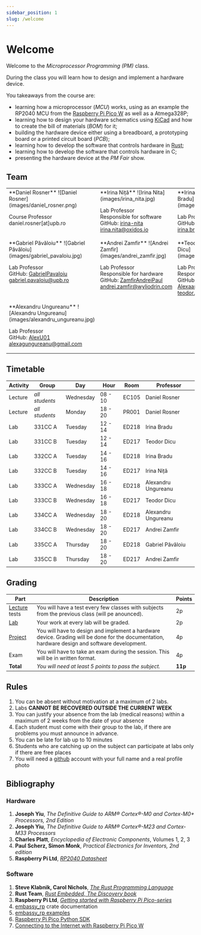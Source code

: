 ```yaml
---
sidebar_position: 1
slug: /welcome
---
```


# Welcome

Welcome to the *Microprocessor Programming (PM)* class.

During the class you will learn how to design and implement a hardware device. 

You takeaways from the course are:
  - learning how a microprocessor (*MCU*) works, using as an example the RP2040 MCU from the [Raspberry Pi Pico W](https://www.raspberrypi.com/products/raspberry-pi-pico/) as well as a Atmega328P;
  - learning how to design your hardware schematics using [KiCad](https://www.kicad.org/) and how to create the bill of materials (*BOM*) for it;
  - building the hardware device either using a breadboard, a prototyping board or a printed circuit board (*PCB*);
  - learning how to develop the software that controls hardware in [Rust](https://www.rust-lang.org/);
  - learning how to develop the software that controls hardware in C;
  - presenting the hardware device at the *PM Fair* show.


## Team

<table>
<tr valign="top">
<td>
**Daniel Rosner**
![Daniel Rosner](images/daniel_rosner.png)

Course Professor \
daniel.rosner[at]upb.ro
</td>

<td>
**Irina Niță**
![Irina Nita](images/irina_nita.jpg)
 
Lab Professor \
Responsible for software \
GitHub: [irina-nita](https://github.com/irina-nita) \
irina.nita@oxidos.io
</td>

<td>
**Irina Bradu**
![Irina Bradu](images/irina_bradu.jpg)
 
Lab Professor \
GitHub: [Irina Bradu](https://github.com/irina-b-dev) \
irina.bradu@wyliodrin.com
</td>
</tr>

<tr valign="top">
<td>
**Gabriel Păvăloiu**
![Gabriel Păvăloiu](images/gabriel_pavaloiu.jpg)
 
Lab Professor \
GitHub: [GabrielPavaloiu](https://github.com/GabrielPavaloiu) \
gabriel.pavaloiu@upb.ro
</td>

<td>
**Andrei Zamfir**
![Andrei Zamfir](images/andrei_zamfir.jpg)
 
Lab Professor \
Responsible for hardware \
GitHub: [ZamfirAndreiPaul](https://github.com/ZamfirAndreiPaul) \
andrei.zamfir@wyliodrin.com
</td>

<td>
**Teodor Dicu**
![Teodor Dicu](images/teodor_dicu.jpg)
 
Lab Professor\
Responsible for hardware\
GitHub: [DTeodor-Alexaandru](https://github.com/DTeodor-Alexaandru) \
teodor.dicu@wyliodrin.com
</td>
</tr>

<tr valign="top">
<td>
**Alexandru Ungureanu**
![Alexandru Ungureanu](images/alexandru_ungureanu.jpg)

Lab Professor \
GitHub: [AlexU01](https://github.com/AlexU01) \
alexagungureanu@gmail.com
</td>

</tr>

</table>

## Timetable

| Activity | Group | Day | Hour | Room | Professor |
|----------|-------|-----|------|-------|----------|
| Lecture | *all students* | Wednesday | 08 - 10 | EC105 | Daniel Rosner|
| Lecture | *all students* | Monday | 18 - 20 | PR001 | Daniel Rosner|
| Lab | 331CC A | Tuesday | 12 - 14 | ED218 | Irina Bradu |
| Lab | 331CC B | Tuesday | 12 - 14 | ED217 | Teodor Dicu |
| Lab | 332CC A | Tuesday | 14 - 16 | ED218 | Irina Bradu |
| Lab | 332CC B | Tuesday | 14 - 16 | ED217 | Irina Niță |
| Lab | 333CC A | Wednesday | 16 - 18 | ED218 | Alexandru Ungureanu |
| Lab | 333CC B | Wednesday | 16 - 18 | ED217 | Teodor Dicu |
| Lab | 334CC A | Wednesday | 18 - 20 | ED218 | Alexandru Ungureanu |
| Lab | 334CC B | Wednesday | 18 - 20 | ED217 | Andrei Zamfir |
| Lab | 335CC A | Thursday | 18 - 20 | ED218 | Gabriel Păvăloiu |
| Lab | 335CC B | Thursday | 18 - 20 | ED217 | Andrei Zamfir |


## Grading

| Part | Description | Points |
|--------|-------------|--------|
| [Lecture](./category/lecture) tests | You will have a test every few classes with subjects from the previous class (will pe anounced). | 2p |
| [Lab](./category/lab) | Your work at every lab will be graded. | 2p |
| [Project](./project) | You will have to design and implement a hardware device. Grading will be done for the documentation, hardware design and software development. | 4p |
| Exam | You will have to take an exam during the session. This will be in written format. | 4p |
| **Total** | *You will need at least 5 points to pass the subject.* | **11p** |

## Rules

1. You can be absent without motivation at a maximum of 2 labs.
2. Labs **CANNOT BE RECOVERED OUTSIDE THE CURRENT WEEK**
3. You can justify your absence from the lab (medical reasons) within a maximum of 2 weeks from the date of your absence
4. Each student must come with their group to the lab, if there are problems you must announce in advance.
5. You can be late for lab up to 10 minutes
6. Students who are catching up on the subject can participate at labs only if there are free places
7. You will need a [github](https://www.github.com) account with your full name and a real profile photo
 
## Bibliography

### Hardware
1. **Joseph Yiu**, *The Definitive Guide to ARM® Cortex®-M0 and Cortex-M0+ Processors, 2nd Edition* 
2. **Joseph Yiu**, *The Definitive Guide to ARM® Cortex®-M23 and Cortex-M33 Processors* 
2. **Charles Platt**, *Encyclopedia of Electronic Components*, Volumes 1, 2, 3 
3. **Paul Scherz, Simon Monk**, *Practical Electronics for Inventors, 2nd edition*
4. **Raspberry Pi Ltd**, *[RP2040 Datasheet](https://datasheets.raspberrypi.com/rp2040/rp2040-datasheet.pdf)*

### Software
1. **Steve Klabnik, Carol Nichols**, *[The Rust Programming Language](https://doc.rust-lang.org/stable/book/)*
2. **Rust Team**, *[Rust Embedded, The Discovery book](https://docs.rust-embedded.org/discovery/microbit/)*
3. **Raspberry Pi Ltd**, *[Getting started with Raspberry Pi Pico-series](https://datasheets.raspberrypi.com/pico/getting-started-with-pico.pdf)*
4. [embassy_rp](https://docs.embassy.dev/embassy-rp/git/rp2040/index.html) crate documentation
5. [embassy_rp examples](https://github.com/embassy-rs/embassy/tree/main/examples/rp/src/bin)
6. [Raspberry Pi Pico Python SDK](https://datasheets.raspberrypi.com/pico/raspberry-pi-pico-python-sdk.pdf)
7. [Connecting to the Internet with Raspberry Pi Pico W](https://datasheets.raspberrypi.com/picow/connecting-to-the-internet-with-pico-w.pdf)
